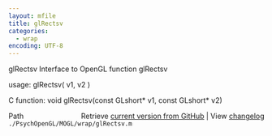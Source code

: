 ```yaml
---
layout: mfile
title: glRectsv
categories:
  - wrap
encoding: UTF-8
---
```


glRectsv  Interface to OpenGL function glRectsv

usage:  glRectsv\( v1, v2 \)

C function:  void glRectsv\(const GLshort\* v1, const GLshort\* v2\)


<div class="code_header" style="text-align:right;">
  <span style="float:left;">Path&nbsp;&nbsp;</span> <span class="counter">Retrieve <a href=
  "https://raw.github.com/Psychtoolbox-3/Psychtoolbox-3/beta/./PsychOpenGL/MOGL/wrap/glRectsv.m">current version from GitHub</a> | View <a href=
  "https://github.com/Psychtoolbox-3/Psychtoolbox-3/commits/beta/./PsychOpenGL/MOGL/wrap/glRectsv.m">changelog</a></span>
</div>
<div class="code">
  <code>./PsychOpenGL/MOGL/wrap/glRectsv.m</code>
</div>
